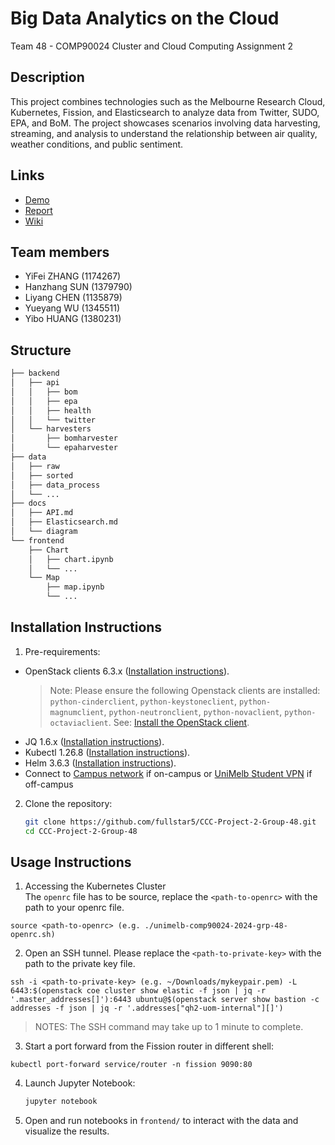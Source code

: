 # Big Data Analytics on the Cloud

Team 48 - COMP90024 Cluster and Cloud Computing Assignment 2 

## Description

This project combines technologies such as the Melbourne Research Cloud, Kubernetes, Fission, and Elasticsearch to analyze data from Twitter, SUDO, EPA, and BoM. The project showcases scenarios involving data harvesting, streaming, and analysis to understand the relationship between air quality, weather conditions, and public sentiment.

## Links

* [Demo](https://youtu.be/5HZCUJ7JF1c)
* [Report]()
* [Wiki](https://github.com/fullstar5/CCC-Project-2-Group-48/wiki)

## Team members

* YiFei ZHANG (1174267)
* Hanzhang SUN (1379790)
* Liyang CHEN (1135879)
* Yueyang WU (1345511)
* Yibo HUANG (1380231)

## Structure

```bash
├── backend
│   ├── api
│   │   ├── bom
│   │   ├── epa
│   │   ├── health
│   │   └── twitter
│   └── harvesters
│       ├── bomharvester
│       └── epaharvester
├── data
│   ├── raw
│   ├── sorted
│   ├── data_process
│   └── ...
├── docs
│   ├── API.md
│   ├── Elasticsearch.md
│   └── diagram
└── frontend
    ├── Chart
    │   ├── chart.ipynb
    │   └── ...
    └── Map
    	├── map.ipynb
    	└── ...
```
## Installation Instructions

1. Pre-requirements:
- OpenStack clients 6.3.x ([Installation instructions](https://docs.openstack.org/newton/user-guide/common/cli-install-openstack-command-line-clients.html)).
  > Note: Please ensure the following Openstack clients are installed: `python-cinderclient`, `python-keystoneclient`, `python-magnumclient`, `python-neutronclient`, `python-novaclient`, `python-octaviaclient`. See: [Install the OpenStack client](https://docs.openstack.org/newton/user-guide/common/cli-install-openstack-command-line-clients.html).
- JQ 1.6.x ([Installation instructions](https://jqlang.github.io/jq/download/)).
- Kubectl 1.26.8 ([Installation instructions](https://kubernetes.io/docs/tasks/tools/)).
- Helm 3.6.3 ([Installation instructions](https://helm.sh/docs/intro/install/)).
- Connect to [Campus network](https://studentit.unimelb.edu.au/wifi-vpn#uniwireless) if on-campus or [UniMelb Student VPN](https://studentit.unimelb.edu.au/wifi-vpn#vpn) if off-campus

2. Clone the repository:
    ```bash
    git clone https://github.com/fullstar5/CCC-Project-2-Group-48.git
    cd CCC-Project-2-Group-48
    ```
## Usage Instructions

1. Accessing the Kubernetes Cluster   
	The ``openrc`` file has to be source, replace the ``<path-to-openrc>`` with the path to your openrc file.
```shell
source <path-to-openrc> (e.g. ./unimelb-comp90024-2024-grp-48-openrc.sh)
```
2. Open an SSH tunnel. 
	Please replace the ``<path-to-private-key>`` with the path to the private key file.
```shell
ssh -i <path-to-private-key> (e.g. ~/Downloads/mykeypair.pem) -L 6443:$(openstack coe cluster show elastic -f json | jq -r '.master_addresses[]'):6443 ubuntu@$(openstack server show bastion -c addresses -f json | jq -r '.addresses["qh2-uom-internal"][]')
```
> NOTES: The SSH command may take up to 1 minute to complete.

3. Start a port forward from the Fission router in different shell:
```
kubectl port-forward service/router -n fission 9090:80
```
4. Launch Jupyter Notebook:
    ```bash
    jupyter notebook
    ```
5. Open and run notebooks in `frontend/` to interact with the data and visualize the results.

